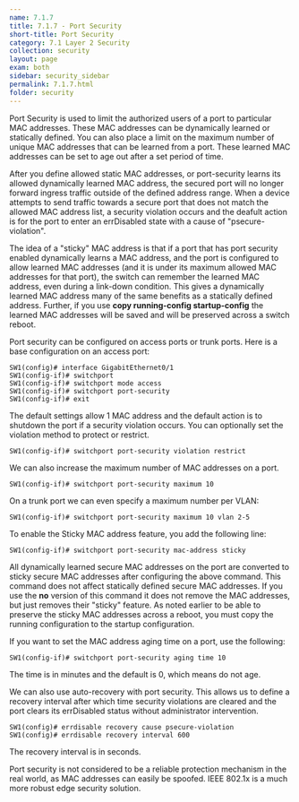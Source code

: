 ```yaml
---
name: 7.1.7
title: 7.1.7 - Port Security
short-title: Port Security
category: 7.1 Layer 2 Security
collection: security
layout: page
exam: both
sidebar: security_sidebar
permalink: 7.1.7.html
folder: security
---
```

Port Security is used to limit the authorized users of a port to particular MAC addresses. These MAC addresses can be dynamically learned or statically defined. You can also place a limit on the maximum number of unique MAC addresses that can be learned from a port. These learned MAC addresses can be set to age out after a set period of time.

After you define allowed static MAC addresses, or port-security learns its allowed dynamically learned MAC address, the secured port will no longer forward ingress traffic outside of the defined address range. When a device attempts to send traffic towards a secure port that does not match the allowed MAC address list, a security violation occurs and the deafult action is for the port to enter an errDisabled state with a cause of "psecure-violation".

The idea of a "sticky" MAC address is that if a port that has port security enabled dynamically learns a MAC address, and the port is configured to allow learned MAC addresses (and it is under its maximum allowed MAC addresses for that port), the switch can remember the learned MAC address, even during a link-down condition. This gives a dynamically learned MAC address many of the same benefits as a statically defined address. Further, if you use **copy running-config startup-config** the learned MAC addresses will be saved and will be preserved across a switch reboot.

Port security can be configured on access ports or trunk ports. Here is a base configuration on an access port:
```
SW1(config)# interface GigabitEthernet0/1
SW1(config-if)# switchport
SW1(config-if)# switchport mode access
SW1(config-if)# switchport port-security
SW1(config-if)# exit
```
The default settings allow 1 MAC address and the default action is to shutdown the port if a security violation occurs. You can optionally set the violation method to protect or restrict.
```
SW1(config-if)# switchport port-security violation restrict
```
We can also increase the maximum number of MAC addresses on a port.
```
SW1(config-if)# switchport port-security maximum 10
```
On a trunk port we can even specify a maximum number per VLAN:
```
SW1(config-if)# switchport port-security maximum 10 vlan 2-5
```
To enable the Sticky MAC address feature, you add the following line:
```
SW1(config-if)# switchport port-security mac-address sticky
```
All dynamically learned secure MAC addresses on the port are converted to sticky secure MAC addresses after configuring the above command. This command does not affect statically defined secure MAC addresses. If you use the **no** version of this command it does not remove the MAC addresses, but just removes their "sticky" feature. As noted earlier to be able to preserve the sticky MAC addresses across a reboot, you must copy the running configuration to the startup configuration.

If you want to set the MAC address aging time on a port, use the following:
```
SW1(config-if)# switchport port-security aging time 10
```
The time is in minutes and the default is 0, which means do not age.

We can also use auto-recovery with port security. This allows us to define a recovery interval after which time security violations are cleared and the port clears its errDisabled status without administrator intervention.
```
SW1(config)# errdisable recovery cause psecure-violation
SW1(config)# errdisable recovery interval 600
```
The recovery interval is in seconds.

Port security is not considered to be a reliable protection mechanism in the real world, as MAC addresses can easily be spoofed. IEEE 802.1x is a much more robust edge security solution.



